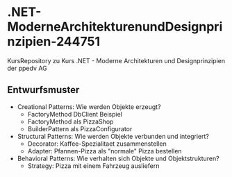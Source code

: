 # .NET-ModerneArchitekturenundDesignprinzipien-244751
KursRepository zu Kurs .NET - Moderne Architekturen und Designprinzipien der ppedv AG

## Entwurfsmuster

- Creational Patterns: Wie werden Objekte erzeugt?
  - FactoryMethod DbClient Beispiel
  - FactoryMethod als PizzaShop
  - BuilderPattern als PizzaConfigurator
- Structural Patterns: Wie werden Objekte verbunden und integriert?
  - Decorator: Kaffee-Spezialitaet zusammenstellen
  - Adapter: Pfannen-Pizza als "normale" Pizza bestellen
- Behavioral Patterns: Wie verhalten sich Objekte und Objektstrukturen?
  - Strategy: Pizza mit einem Fahrzeug ausliefern